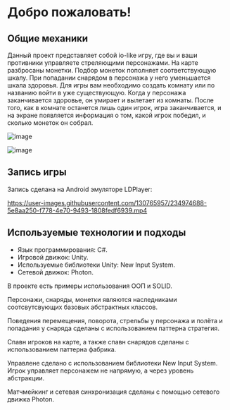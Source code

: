 
# Добро пожаловать!
## Общие механики
Данный проект представляет собой io-like игру, где вы и ваши противники управляете стреляющими персонажами.  На карте разбросаны монетки. Подбор монеток пополняет соответствующую шкалу. При попадании снарядом в персонажа у него уменьшается шкала здоровья. Для игры вам необходимо создать комнату или по названию войти в уже существующую. Когда у персонажа заканчивается здоровье, он умирает и вылетает из комнаты. После того, как в комнате останется лишь один игрок, игра заканчивается, и на экране появляется информация о том, какой игрок победил, и сколько монеток он собрал.

![image](https://user-images.githubusercontent.com/130765957/234981921-a6b447f1-1c69-4a18-b055-837d5e2820cb.png)

![image](https://user-images.githubusercontent.com/130765957/234983495-660d17a0-9841-4e38-8b6f-0e287034d5d9.png)

## Запись игры
Запись сделана на Android эмуляторе LDPlayer:

https://user-images.githubusercontent.com/130765957/234974688-5e8aa250-f778-4e70-9493-1808fedf6939.mp4

## Используемые технологии и подходы
- Язык программирования: C#.
- Игровой движок: Unity.
- Используемые библиотеки Unity: New Input System.
- Сетевой движок: Photon.

В проекте есть примеры использования ООП и SOLID. 

Персонажи, снаряды, монетки являются наследниками соотсвутсвующих базовых абстрактных классов.

Поведения перемещения, поворота, стрельбы у персонажа и полёта и попадания у снаряда сделаны с использованием паттерна стратегия.

Спавн игроков на карте, а также спавн снарядов сделаны с использованием паттерна фабрика.

Управлене сделано с использованием библиотеки New Input System. Игрок управляет персонажем не напрямую, а через уровень абстракции. 

Матчмейкинг и сетевая синхронизация сделаны с помощью сетевого движка Photon.
